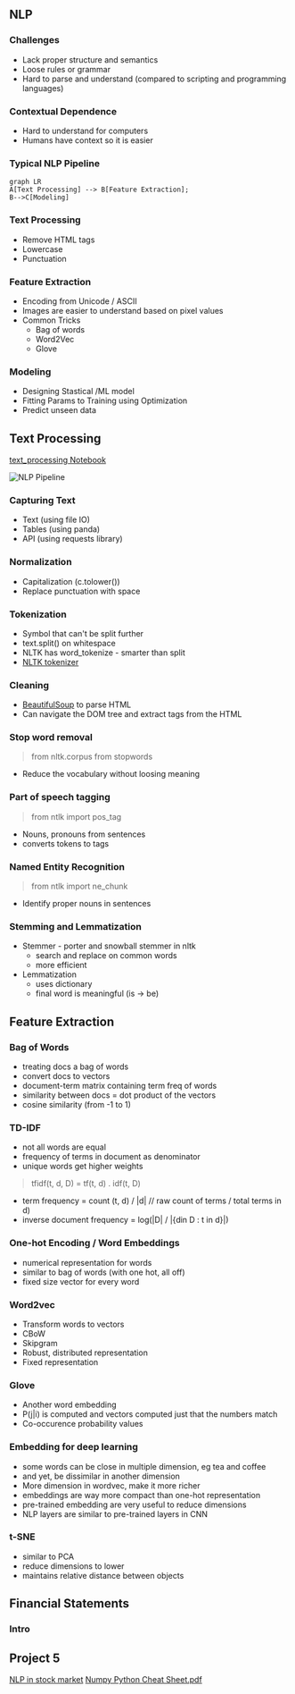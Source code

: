 ## NLP

### Challenges 
- Lack proper structure and semantics
- Loose rules or grammar
- Hard to parse and understand (compared to scripting and programming languages)

### Contextual Dependence
- Hard to understand for computers
- Humans have context so it is easier

### Typical NLP Pipeline
```mermaid
graph LR
A[Text Processing] --> B[Feature Extraction]; 
B-->C[Modeling]
```

### Text Processing
- Remove HTML tags
- Lowercase
- Punctuation

### Feature Extraction
- Encoding from Unicode / ASCII
- Images are easier to understand based on pixel values
- Common Tricks
	- Bag of words 
	- Word2Vec
	- Glove

### Modeling
- Designing Stastical /ML model
-  Fitting Params to Training using Optimization
-  Predict unseen data

## Text Processing
[text_processing Notebook](https://github.com/udacity/AIND-NLP/blob/master/text_processing.ipynb)

![NLP Pipeline](https://miro.medium.com/max/2000/1*ZIM9cAZY_KnJSL-T7-RTKg.png)

### Capturing Text
- Text (using file IO)
- Tables (using panda)
- API (using requests library)  

### Normalization
- Capitalization (c.tolower())
- Replace punctuation with space

### Tokenization
 - Symbol that can't be split further
 - text.split() on whitespace
 - NLTK has word_tokenize - smarter than split
 - [NLTK tokenizer](http://www.nltk.org/api/nltk.tokenize.html)

### Cleaning
- [BeautifulSoup](https://www.crummy.com/software/BeautifulSoup/bs4/doc/) to parse HTML
- Can navigate the DOM tree and extract tags from the HTML

### Stop word removal
> from nltk.corpus from stopwords 
- Reduce the vocabulary without loosing meaning

### Part of speech tagging
> from ntlk import pos_tag
- Nouns, pronouns from sentences
- converts tokens to tags

### Named Entity Recognition
> from ntlk import ne_chunk
- Identify proper nouns in sentences

### Stemming and Lemmatization
- Stemmer - porter and snowball stemmer in nltk
	- search and replace on common words
	- more efficient
- Lemmatization 
	- uses dictionary 
	- final word is meaningful (is -> be)

## Feature Extraction

### Bag of Words
- treating docs a bag of words
- convert docs to vectors
- document-term matrix containing term freq of words 
- similarity between docs = dot product of the vectors
- cosine similarity (from -1 to 1)

### TD-IDF
- not all words are equal
- frequency of terms in document as denominator 
- unique words get higher weights
> tfidf(t, d, D) = tf(t, d) . idf(t, D)
- term frequency = count (t, d) / |d|   // raw count of terms / total terms in d)
- inverse document frequency = log(|D| / |{din D : t in d}|)

### One-hot Encoding / Word Embeddings
- numerical representation for words
- similar to bag of words (with one hot, all off)
- fixed size vector for every word

### Word2vec
- Transform words to vectors
- CBoW
- Skipgram
- Robust, distributed representation
 - Fixed representation

### Glove
- Another word embedding
- P(j|i) is computed and vectors computed just that the numbers match
- Co-occurence probability values

### Embedding for deep learning
- some words can be close in multiple dimension, eg tea and coffee
- and yet, be dissimilar in another dimension
- More dimension in wordvec, make it more richer
- embeddings are way more compact than one-hot representation
- pre-trained embedding are very useful to reduce dimensions
- NLP layers are similar to pre-trained layers in CNN

###  t-SNE
- similar to PCA
- reduce dimensions to lower
- maintains relative distance between objects

## Financial Statements

### Intro


## Project 5
[NLP in stock market](https://towardsdatascience.com/nlp-in-the-stock-market-8760d062eb92)
[Numpy Python Cheat Sheet.pdf](https://s3.amazonaws.com/assets.datacamp.com/blog_assets/Numpy_Python_Cheat_Sheet.pdf)
<!--stackedit_data:
eyJoaXN0b3J5IjpbMTU2MDAyNTQ5LDMzODI1MDk3Nl19
-->